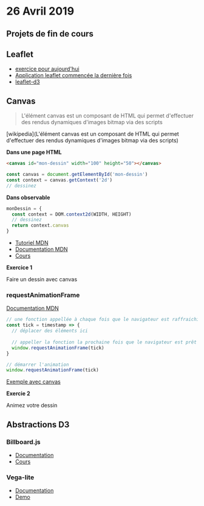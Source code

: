# 26 Avril 2019

## Projets de fin de cours

## Leaflet

* [exercice pour aujourd'hui](https://github.com/idris-maps/heig-datavis-2019/tree/master/20190412-geodonnees/exercice_leaflet)
* [Application leaflet commencée la dernière fois](https://github.com/idris-maps/leaflet-osm-apis)
* [leaflet-d3](https://observablehq.com/@idris-maps/leaflet-et-d3)

## Canvas

> L'élément canvas est un composant de HTML qui permet d'effectuer des rendus dynamiques d'images bitmap via des scripts

[wikipedia](L'élément canvas est un composant de HTML qui permet d'effectuer des rendus dynamiques d'images bitmap via des scripts)

**Dans une page HTML**

```html
<canvas id="mon-dessin" width="100" height="50"></canvas>
```

```javascript
const canvas = document.getElementById('mon-dessin')
const context = canvas.getContext('2d')
// dessinez
```

**Dans observable**

```javascript
monDessin = {
  const context = DOM.context2d(WIDTH, HEIGHT)
  // dessinez
  return context.canvas
}
```

* [Tutoriel MDN](https://developer.mozilla.org/en-US/docs/Web/API/Canvas_API/Tutorial)
* [Documentation MDN](https://developer.mozilla.org/en-US/docs/Web/API/CanvasRenderingContext2D)
* [Cours](https://observablehq.com/@idris-maps/canvas)

**Exercice 1**

Faire un dessin avec canvas

### requestAnimationFrame

[Documentation MDN](https://developer.mozilla.org/en-US/docs/Web/API/window/requestAnimationFrame)

```javascript
// une fonction appellée à chaque fois que le navigateur est raffraichi
const tick = timestamp => {
  // déplacer des éléments ici
  
  // appeller la fonction la prochaine fois que le navigateur est prêt
  window.requestAnimationFrame(tick)
}

// démarrer l'animation
window.requestAnimationFrame(tick)
```

[Exemple avec canvas](https://github.com/idris-maps/heig-datavis-2019/blob/master/20190426-canvas/exemple_raf/index.html)

**Exercie 2**

Animez votre dessin

## Abstractions D3

### Billboard.js

* [Documentation](https://naver.github.io/billboard.js/release/latest/doc/)
* [Cours](https://observablehq.com/@idris-maps/billboard)

### Vega-lite

* [Documentation](https://vega.github.io/vega-lite/)
* [Demo](https://vega.github.io/editor/#/custom/vega-lite)
